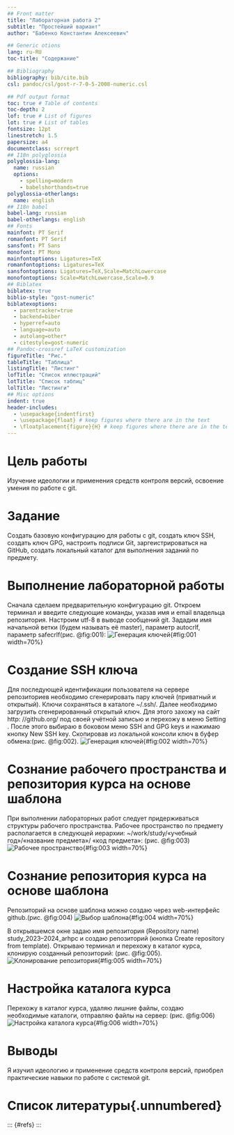 ```yaml
---
## Front matter
title: "Лабораторная работа 2"
subtitle: "Простейший вариант"
author: "Бабенко Константин Алексеевич"

## Generic otions
lang: ru-RU
toc-title: "Содержание"

## Bibliography
bibliography: bib/cite.bib
csl: pandoc/csl/gost-r-7-0-5-2008-numeric.csl

## Pdf output format
toc: true # Table of contents
toc-depth: 2
lof: true # List of figures
lot: true # List of tables
fontsize: 12pt
linestretch: 1.5
papersize: a4
documentclass: scrreprt
## I18n polyglossia
polyglossia-lang:
  name: russian
  options:
	- spelling=modern
	- babelshorthands=true
polyglossia-otherlangs:
  name: english
## I18n babel
babel-lang: russian
babel-otherlangs: english
## Fonts
mainfont: PT Serif
romanfont: PT Serif
sansfont: PT Sans
monofont: PT Mono
mainfontoptions: Ligatures=TeX
romanfontoptions: Ligatures=TeX
sansfontoptions: Ligatures=TeX,Scale=MatchLowercase
monofontoptions: Scale=MatchLowercase,Scale=0.9
## Biblatex
biblatex: true
biblio-style: "gost-numeric"
biblatexoptions:
  - parentracker=true
  - backend=biber
  - hyperref=auto
  - language=auto
  - autolang=other*
  - citestyle=gost-numeric
## Pandoc-crossref LaTeX customization
figureTitle: "Рис."
tableTitle: "Таблица"
listingTitle: "Листинг"
lofTitle: "Список иллюстраций"
lotTitle: "Список таблиц"
lolTitle: "Листинги"
## Misc options
indent: true
header-includes:
  - \usepackage{indentfirst}
  - \usepackage{float} # keep figures where there are in the text
  - \floatplacement{figure}{H} # keep figures where there are in the text
---
```


# Цель работы

Изучение идеологии и применения средств контроля версий, освоение умения по работе с git.

# Задание

Создать базовую конфигурацию для работы с git, создать ключ SSH, создать ключ GPG, настроить подписи Git, заргеистрироваться на GitHub,
создать локальный каталог для выполнения заданий по предмету.

# Выполнение лабораторной работы

Сначала сделаем предварительную конфигурацию git. Откроем терминал и введите следующие команды, указав имя и email владельца репозитория. 
Настроим utf-8 в выводе сообщений git. Зададим имя начальной ветки (будем называть её master), параметр autocrlf, параметр 
safecrlf(рис. @fig:001):
![Генерация ключей](1.jpg){#fig:001 width=70%}

# Создание SSH ключа
Для последующей идентификации пользователя на сервере репозиториев необходимо сгенерировать пару ключей (приватный и открытый). Ключи 
сохраняться в каталоге ~/.ssh/. Далее необходимо загрузить сгенерированный открытый ключ. Для этого захожу на сайт http: //github.org/ 
под своей учётной записью и перехожу в меню Setting . После этого выбираю в боковом меню SSH and GPG keys и нажимаю кнопку New SSH key. 
Скопировав из локальной консоли ключ в буфер обмена:(рис. @fig:002).
![Генерация ключей](2.jpg){#fig:002 width=70%}

# Сознание рабочего пространства и репозитория курса на основе шаблона

При выполнении лабораторных работ следует придерживаться структуры рабочего пространства. Рабочее пространство по предмету располагается 
в следующей иерархии: ~/work/study/«учебный год»/«название предмета»/ «код предмета»: (рис. @fig:003)
![Рабочее пространство](3.jpg){#fig:003 width=70%}

# Сознание репозитория курса на основе шаблона

Репозиторий на основе шаблона можно создаю через web-интерфейс github.(рис. @fig:004)
![Выбор шаблона](4.jpg){#fig:004 width=70%}

В открывшемся окне задаю имя репозитория (Repository name) study_2023–2024_arhpc и создаю репозиторий (кнопка Create repository from template). 
Открываю терминал и перехожу в каталог курса, клонирую созданный репозиторий: (рис. @fig:005).
![Клонирование репозитория](5.jpg){#fig:005 width=70%}

# Настройка каталога курса
Перехожу в каталог курса, удаляю лишние файлы, создаю необходимые каталоги, отправляю файлы на сервер: (рис. @fig:006)
![Настройка каталога курса](6.jpg){#fig:006 width=70%}

# Выводы

Я изучил идеологию и применение средств контроля версий, приобрел практические навыки по работе с системой git.

# Список литературы{.unnumbered}

::: {#refs}
:::
